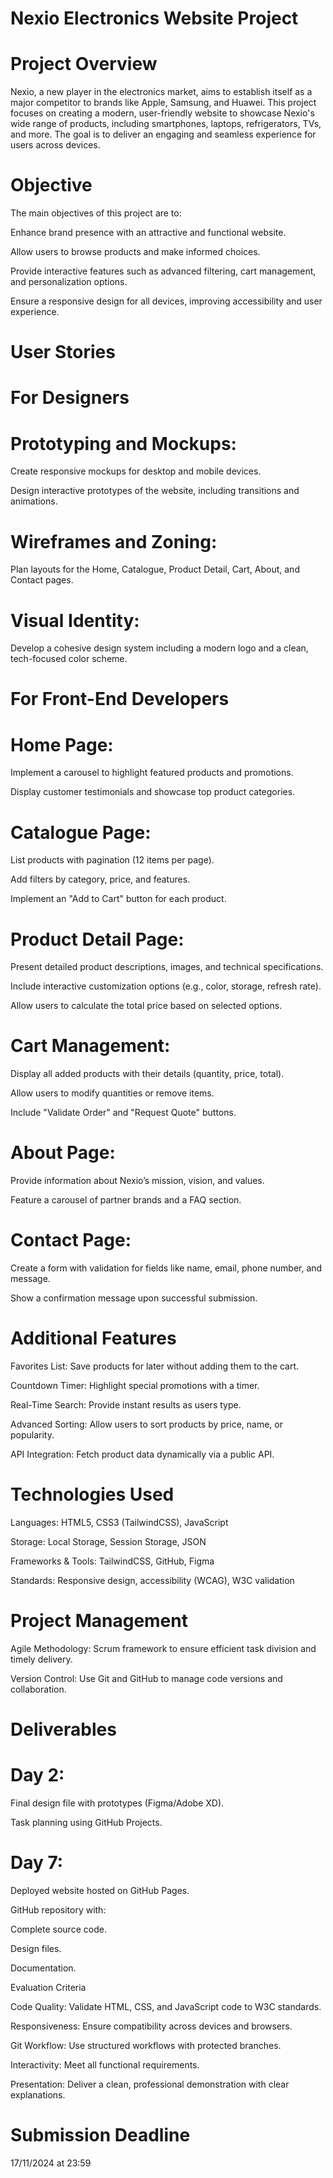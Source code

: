 # Nexio Electronics Website Project

# Project Overview
Nexio, a new player in the electronics market, aims to establish itself as a major competitor to brands like Apple, Samsung, and Huawei. This project focuses on creating a modern, user-friendly website to showcase Nexio's wide range of products, including smartphones, laptops, refrigerators, TVs, and more. The goal is to deliver an engaging and seamless experience for users across devices.

# Objective

The main objectives of this project are to:

Enhance brand presence with an attractive and functional website.

Allow users to browse products and make informed choices.

Provide interactive features such as advanced filtering, cart management, and personalization options.

Ensure a responsive design for all devices, improving accessibility and user experience.

# User Stories

# For Designers

# Prototyping and Mockups:

Create responsive mockups for desktop and mobile devices.

Design interactive prototypes of the website, including transitions and animations.

# Wireframes and Zoning:

Plan layouts for the Home, Catalogue, Product Detail, Cart, About, and Contact pages.

# Visual Identity:

Develop a cohesive design system including a modern logo and a clean, tech-focused color scheme.

# For Front-End Developers

# Home Page:

Implement a carousel to highlight featured products and promotions.

Display customer testimonials and showcase top product categories.

# Catalogue Page:

List products with pagination (12 items per page).

Add filters by category, price, and features.

Implement an "Add to Cart" button for each product.

# Product Detail Page:

Present detailed product descriptions, images, and technical specifications.

Include interactive customization options (e.g., color, storage, refresh rate).

Allow users to calculate the total price based on selected options.

# Cart Management:

Display all added products with their details (quantity, price, total).

Allow users to modify quantities or remove items.

Include "Validate Order" and "Request Quote" buttons.

# About Page:

Provide information about Nexio’s mission, vision, and values.

Feature a carousel of partner brands and a FAQ section.

# Contact Page:

Create a form with validation for fields like name, email, phone number, and message.

Show a confirmation message upon successful submission.

# Additional Features

Favorites List: Save products for later without adding them to the cart.

Countdown Timer: Highlight special promotions with a timer.

Real-Time Search: Provide instant results as users type.

Advanced Sorting: Allow users to sort products by price, name, or popularity.

API Integration: Fetch product data dynamically via a public API.

# Technologies Used

Languages: HTML5, CSS3 (TailwindCSS), JavaScript

Storage: Local Storage, Session Storage, JSON

Frameworks & Tools: TailwindCSS, GitHub, Figma

Standards: Responsive design, accessibility (WCAG), W3C validation

# Project Management

Agile Methodology: Scrum framework to ensure efficient task division and timely delivery.

Version Control: Use Git and GitHub to manage code versions and collaboration.

# Deliverables
# Day 2:

Final design file with prototypes (Figma/Adobe XD).

Task planning using GitHub Projects.

# Day 7:

Deployed website hosted on GitHub Pages.

GitHub repository with:

Complete source code.

Design files.

Documentation.

Evaluation Criteria

Code Quality: Validate HTML, CSS, and JavaScript code to W3C standards.

Responsiveness: Ensure compatibility across devices and browsers.

Git Workflow: Use structured workflows with protected branches.

Interactivity: Meet all functional requirements.

Presentation: Deliver a clean, professional demonstration with clear explanations.

# Submission Deadline
17/11/2024 at 23:59
